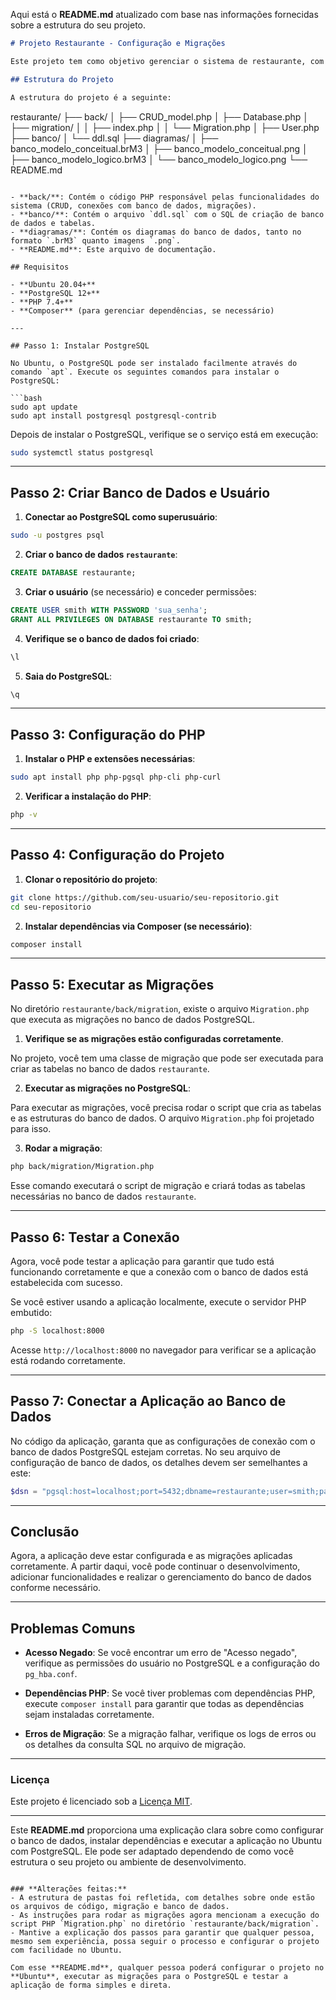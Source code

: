 Aqui está o **README.md** atualizado com base nas informações fornecidas sobre a estrutura do seu projeto.

```markdown
# Projeto Restaurante - Configuração e Migrações

Este projeto tem como objetivo gerenciar o sistema de restaurante, com tabelas de **usuários**, **itens de cardápio**, **comandas**, **pedidos**, **pagamentos**, entre outros. Este README fornece instruções para instalar e configurar o ambiente no **Ubuntu** e executar as migrações para criar o banco de dados e tabelas necessárias.

## Estrutura do Projeto

A estrutura do projeto é a seguinte:

```
restaurante/
├── back/
│   ├── CRUD_model.php
│   ├── Database.php
│   ├── migration/
│   │   ├── index.php
│   │   └── Migration.php
│   ├── User.php
├── banco/
│   └── ddl.sql
├── diagramas/
│   ├── banco_modelo_conceitual.brM3
│   ├── banco_modelo_conceitual.png
│   ├── banco_modelo_logico.brM3
│   └── banco_modelo_logico.png
└── README.md
```

- **back/**: Contém o código PHP responsável pelas funcionalidades do sistema (CRUD, conexões com banco de dados, migrações).
- **banco/**: Contém o arquivo `ddl.sql` com o SQL de criação de banco de dados e tabelas.
- **diagramas/**: Contém os diagramas do banco de dados, tanto no formato `.brM3` quanto imagens `.png`.
- **README.md**: Este arquivo de documentação.

## Requisitos

- **Ubuntu 20.04+**
- **PostgreSQL 12+**
- **PHP 7.4+**
- **Composer** (para gerenciar dependências, se necessário)

---

## Passo 1: Instalar PostgreSQL

No Ubuntu, o PostgreSQL pode ser instalado facilmente através do comando `apt`. Execute os seguintes comandos para instalar o PostgreSQL:

```bash
sudo apt update
sudo apt install postgresql postgresql-contrib
```

Depois de instalar o PostgreSQL, verifique se o serviço está em execução:

```bash
sudo systemctl status postgresql
```

---

## Passo 2: Criar Banco de Dados e Usuário

1. **Conectar ao PostgreSQL como superusuário**:

```bash
sudo -u postgres psql
```

2. **Criar o banco de dados `restaurante`**:

```sql
CREATE DATABASE restaurante;
```

3. **Criar o usuário** (se necessário) e conceder permissões:

```sql
CREATE USER smith WITH PASSWORD 'sua_senha';
GRANT ALL PRIVILEGES ON DATABASE restaurante TO smith;
```

4. **Verifique se o banco de dados foi criado**:

```sql
\l
```

5. **Saia do PostgreSQL**:

```sql
\q
```

---

## Passo 3: Configuração do PHP

1. **Instalar o PHP e extensões necessárias**:

```bash
sudo apt install php php-pgsql php-cli php-curl
```

2. **Verificar a instalação do PHP**:

```bash
php -v
```

---

## Passo 4: Configuração do Projeto

1. **Clonar o repositório do projeto**:

```bash
git clone https://github.com/seu-usuario/seu-repositorio.git
cd seu-repositorio
```

2. **Instalar dependências via Composer (se necessário)**:

```bash
composer install
```

---

## Passo 5: Executar as Migrações

No diretório `restaurante/back/migration`, existe o arquivo `Migration.php` que executa as migrações no banco de dados PostgreSQL.

1. **Verifique se as migrações estão configuradas corretamente**.

No projeto, você tem uma classe de migração que pode ser executada para criar as tabelas no banco de dados `restaurante`.

2. **Executar as migrações no PostgreSQL**:

Para executar as migrações, você precisa rodar o script que cria as tabelas e as estruturas do banco de dados. O arquivo `Migration.php` foi projetado para isso.

3. **Rodar a migração**:

```bash
php back/migration/Migration.php
```

Esse comando executará o script de migração e criará todas as tabelas necessárias no banco de dados `restaurante`.

---

## Passo 6: Testar a Conexão

Agora, você pode testar a aplicação para garantir que tudo está funcionando corretamente e que a conexão com o banco de dados está estabelecida com sucesso.

Se você estiver usando a aplicação localmente, execute o servidor PHP embutido:

```bash
php -S localhost:8000
```

Acesse `http://localhost:8000` no navegador para verificar se a aplicação está rodando corretamente.

---

## Passo 7: Conectar a Aplicação ao Banco de Dados

No código da aplicação, garanta que as configurações de conexão com o banco de dados PostgreSQL estejam corretas. No seu arquivo de configuração de banco de dados, os detalhes devem ser semelhantes a este:

```php
$dsn = "pgsql:host=localhost;port=5432;dbname=restaurante;user=smith;password=sua_senha";
```

---

## Conclusão

Agora, a aplicação deve estar configurada e as migrações aplicadas corretamente. A partir daqui, você pode continuar o desenvolvimento, adicionar funcionalidades e realizar o gerenciamento do banco de dados conforme necessário.

---

## Problemas Comuns

- **Acesso Negado**: Se você encontrar um erro de "Acesso negado", verifique as permissões do usuário no PostgreSQL e a configuração do `pg_hba.conf`.
  
- **Dependências PHP**: Se você tiver problemas com dependências PHP, execute `composer install` para garantir que todas as dependências sejam instaladas corretamente.

- **Erros de Migração**: Se a migração falhar, verifique os logs de erros ou os detalhes da consulta SQL no arquivo de migração.

---

### Licença

Este projeto é licenciado sob a [Licença MIT](LICENSE).

---

Este **README.md** proporciona uma explicação clara sobre como configurar o banco de dados, instalar dependências e executar a aplicação no Ubuntu com PostgreSQL. Ele pode ser adaptado dependendo de como você estrutura o seu projeto ou ambiente de desenvolvimento.
```

### **Alterações feitas:**
- A estrutura de pastas foi refletida, com detalhes sobre onde estão os arquivos de código, migração e banco de dados.
- As instruções para rodar as migrações agora mencionam a execução do script PHP `Migration.php` no diretório `restaurante/back/migration`.
- Mantive a explicação dos passos para garantir que qualquer pessoa, mesmo sem experiência, possa seguir o processo e configurar o projeto com facilidade no Ubuntu.

Com esse **README.md**, qualquer pessoa poderá configurar o projeto no **Ubuntu**, executar as migrações para o PostgreSQL e testar a aplicação de forma simples e direta.